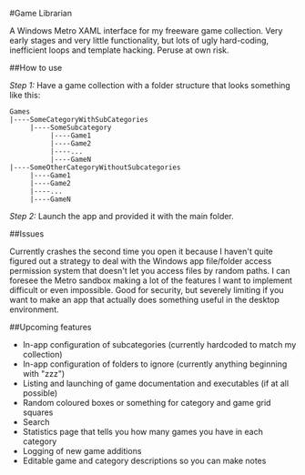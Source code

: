 #Game Librarian

A Windows Metro XAML interface for my freeware game collection. Very early stages and very little functionality, but lots of ugly hard-coding, inefficient loops and template hacking. Peruse at own risk.

##How to use

*Step 1:* Have a game collection with a folder structure that looks something like this:

```
Games
|----SomeCategoryWithSubCategories
     |----SomeSubcategory
	      |----Game1
		  |----Game2
		  |----...
		  |----GameN
|----SomeOtherCategoryWithoutSubcategories
     |----Game1
	 |----Game2
	 |----...
	 |----GameN
```

*Step 2:* Launch the app and provided it with the main folder.

##Issues

Currently crashes the second time you open it because I haven't quite figured out a strategy to deal with the Windows app file/folder access permission system that doesn't let you access files by random paths. I can foresee the Metro sandbox making a lot of the features I want to implement difficult or even impossible. Good for security, but severely limiting if you want to make an app that actually does something useful in the desktop environment.

##Upcoming features

* In-app configuration of subcategories (currently hardcoded to match my collection)
* In-app configuration of folders to ignore (currently anything beginning with "zzz")
* Listing and launching of game documentation and executables (if at all possible)
* Random coloured boxes or something for category and game grid squares
* Search
* Statistics page that tells you how many games you have in each category
* Logging of new game additions
* Editable game and category descriptions so you can make notes